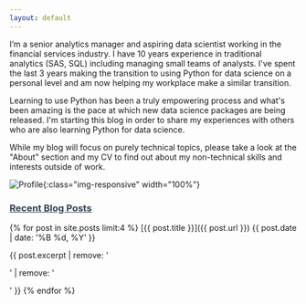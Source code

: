 ```yaml
---
layout: default
---
```


I’m a senior analytics manager and aspiring data scientist working in the financial services industry. I have 10 years experience in traditional analytics (SAS, SQL) including managing small teams of analysts. I've spent the last 3 years making the transition to using Python for data science on a personal level and am now helping my workplace make a similar transition.

Learning to use Python has been a truly empowering process and what's been amazing is the pace at which new data science packages are being released. I'm starting this blog in order to share my experiences with others who are also learning Python for data science.

While my blog will focus on purely technical topics, please take a look at the "About" section and my CV to find out about my non-technical skills and interests outside of work.

![Profile]({{site.url}}/assets/profile.JPG){:class="img-responsive" width="100%"}

<h3>
<a href="/blog/" style="color:#324152">Recent Blog Posts</a>
</h3>

{% for post in site.posts limit:4 %}
[{{ post.title }}]({{ post.url }}) {{ post.date | date: '%B %d, %Y' }}

{{ post.excerpt | remove: '<p>' | remove: '</p>' }}
{% endfor %}

  
  
